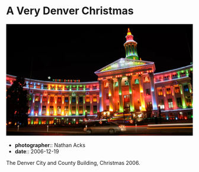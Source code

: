 # A Very Denver Christmas

![Christmas lights on Denver's City and County building](assets/2006-12-19-a-very-denver-christmas.webp)

* **photographer**:: Nathan Acks  
* **date**:: 2006-12-19

The Denver City and County Building, Christmas 2006.
